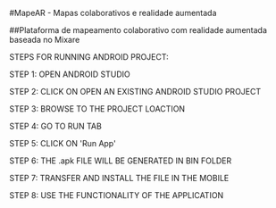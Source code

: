 #MapeAR - Mapas colaborativos e realidade aumentada

##Plataforma de mapeamento colaborativo com realidade aumentada baseada no Mixare

STEPS FOR RUNNING ANDROID PROJECT:

STEP 1: OPEN ANDROID STUDIO

STEP 2: CLICK ON OPEN AN EXISTING ANDROID STUDIO PROJECT

STEP 3: BROWSE TO THE PROJECT LOACTION

STEP 4: GO TO RUN TAB 

STEP 5: CLICK ON 'Run App'

STEP 6: THE .apk FILE WILL BE GENERATED IN BIN FOLDER

STEP 7: TRANSFER AND INSTALL THE FILE IN THE MOBILE  

STEP 8: USE THE FUNCTIONALITY OF THE APPLICATION
